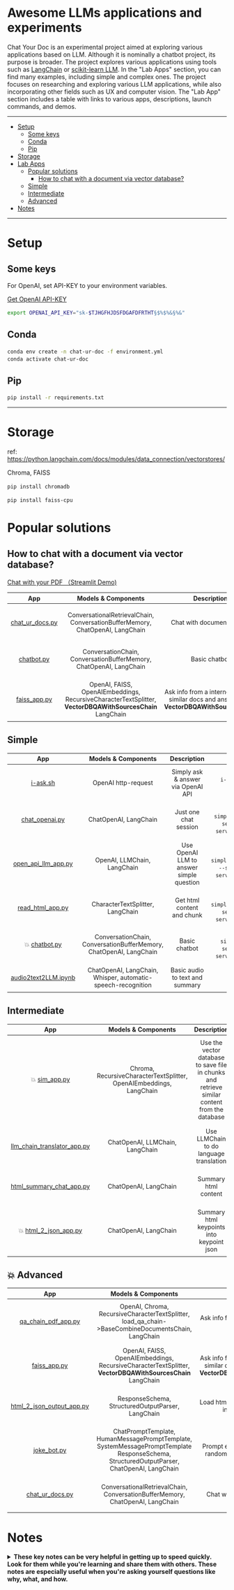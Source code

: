 Awesome LLMs applications and experiments
=============

Chat Your Doc is an experimental project aimed at exploring various applications based on LLM. Although it is nominally a chatbot project, its purpose is broader. The project explores various applications using tools such as [LangChain](https://www.langchain.com/) or [scikit-learn LLM](https://github.com/iryna-kondr/scikit-llm). In the "Lab Apps" section, you can find many examples, including simple and complex ones. The project focuses on researching and exploring various LLM applications, while also incorporating other fields such as UX and computer vision. The "Lab App" section includes a table with links to various apps, descriptions, launch commands, and demos.

----

- [Setup](#setup)
    - [Some keys](#some-keys)
    - [Conda](#conda)
    - [Pip](#pip)  
- [Storage](#storage) 
- [Lab Apps](#lab-apps)
  - [Popular solutions](#popular-solutions)
    - [How to chat with a document via vector database?](#how-to-chat-with-a-document-via-vector-database)
  - [Simple](#simple)
  - [Intermediate](#intermediate)
  - [Advanced](#advanced)
- [Notes](#notes)

----
# Setup

## Some keys

For OpenAI, set API-KEY to your environment variables.

[Get OpenAI API-KEY](https://platform.openai.com/account/api-keys)

```bash
export OPENAI_API_KEY="sk-$TJHGFHJDSFDGAFDFRTHT§$%$%&§%&"
```

## Conda

```bash
conda env create -n chat-ur-doc -f environment.yml
conda activate chat-ur-doc
```

## Pip

```bash
pip install -r requirements.txt
``` 
----

# Storage


ref: https://python.langchain.com/docs/modules/data_connection/vectorstores/

Chroma, FAISS

`pip install chromadb`

`pip install faiss-cpu`

# Popular solutions 

## How to chat with a document via vector database?

[Chat with your PDF （Streamlit Demo)](https://teetracker.medium.com/chat-with-your-pdf-streamlit-demo-eb2a3a2882a3)

| App |  Models & Components|Description | Launch | Demo |
| --- | --- |--- | --- | --- |
|  [chat_ur_docs.py](advanced/chat_ur_docs.py)  | ConversationalRetrievalChain, ConversationBufferMemory, ChatOpenAI, LangChain | Chat with documents freely | `streamlit run advanced/chat_ur_docs.py --server.port 8004 --server.enableCORS false` | | 
|  [chatbot.py](simple/chatbot.py)  | ConversationChain, ConversationBufferMemory, ChatOpenAI, LangChain | Basic chatbot | `streamlit run simple/chatbot.py --server.port 8003 --server.enableCORS false` | ![](assets/screens/chatbot.gif) ![](assets/guide/chatbot.png)| 
|  [faiss_app.py](advanced/faiss_app.py)  |OpenAI, FAISS, OpenAIEmbeddings, RecursiveCharacterTextSplitter,  **VectorDBQAWithSourcesChain** LangChain | Ask info from a internet file, find similar docs and answer with  **VectorDBQAWithSourcesChain** | `streamlit run advanced/faiss_app.py --server.port 8005 --server.enableCORS false` | ![](assets/screens/faiss_app.gif)  ![](assets/guide/faiss_app.png) | 

## Simple

| App | Models & Components|Description | Launch | Demo |
| --- | --- |--- | --- | --- |
| [i-ask.sh](simple/i-ask.sh)  |OpenAI http-request| Simply ask & answer via OpenAI API | `i-ask.sh "Who is Joe Biden?"` | ![](assets/screens/i-ask.gif) | 
| [chat_openai.py](simple/chat_openai.py)  |ChatOpenAI, LangChain | Just one chat session  | `streamlit run simple/chat_openai.py --server.port 8000 --server.enableCORS false` | ![](assets/screens/chat_openai.gif) | 
| [open_api_llm_app.py](simple/open_api_llm_app.py)  |OpenAI, LLMChain, LangChain| Use OpenAI LLM to answer simple question | `streamlit run simple/open_api_llm_app.py --server.port 8001 --server.enableCORS false` | ![](assets/screens/open_api_llm_app.gif) | 
| [read_html_app.py](simple/read_html_app.py)  | CharacterTextSplitter, LangChain | Get html content and chunk| `streamlit run simple/read_html_app.py --server.port 8002 --server.enableCORS false` | ![](assets/screens/read_html_app.gif) | 
| 💥 [chatbot.py](simple/chatbot.py)  | ConversationChain, ConversationBufferMemory, ChatOpenAI, LangChain | Basic chatbot | `streamlit run simple/chatbot.py --server.port 8003 --server.enableCORS false` | ![](assets/screens/chatbot.gif) ![](assets/guide/chatbot.png)| 
| [audio2text2LLM.ipynb](notebooks/audio2text2LLM.ipynb)  | ChatOpenAI, LangChain, Whisper,  automatic-speech-recognition | Basic audio to text and summary | a notebook| ![](assets/guide/audio2text2LLM.png)| 

## Intermediate

| App | Models & Components|Description | Launch | Demo |
| --- | --- |--- | --- | --- |
| 💥 [sim_app.py](intermediate/sim_app.py)  | Chroma,  RecursiveCharacterTextSplitter, OpenAIEmbeddings, LangChain | Use the vector database to save file in chunks and retrieve similar content from the database | `streamlit run intermediate/sim_app.py --server.port 8002 --server.enableCORS false` | ![](assets/screens/sim_app.gif) | 
| [llm_chain_translator_app.py](intermediate/llm_chain_translator_app.py)  | ChatOpenAI, LLMChain, LangChain | Use LLMChain to do language translation | `streamlit run intermediate/llm_chain_translator_app.py --server.port 8003 --server.enableCORS false` | ![](assets/screens/llm_chain_translator_app.gif)  ![](assets/guide/llm_chain_translator_app.png) | 
| [html_summary_chat_app.py](intermediate/html_summary_chat_app.py)  | ChatOpenAI, LangChain | Summary html content | `streamlit run intermediate/html_summary_chat_app.py --server.port 8004 --server.enableCORS false` | ![](assets/screens/html_summary_chat_app.gif) | 
| 💥 [html_2_json_app.py](intermediate/html_2_json_app.py)  | ChatOpenAI, LangChain | Summary html keypoints into keypoint json | `streamlit run intermediate/html_2_json_app.py --server.port 8005 --server.enableCORS false` | ![](assets/screens/html_2_json_app.png) | 

## 💥 Advanced

| App |  Models & Components|Description | Launch | Demo |
| --- | --- |--- | --- | --- |
|  [qa_chain_pdf_app.py](advanced/qa_chain_pdf_app.py)  |OpenAI, Chroma, RecursiveCharacterTextSplitter, load_qa_chain->BaseCombineDocumentsChain, LangChain| Ask info from PDF file, chat with it | `streamlit run advanced/qa_chain_pdf_app.py --server.port 8004 --server.enableCORS false` | ![](assets/screens/qa_chain_pdf_app.gif)  ![](assets/guide/qa_chain_pdf_app.png) | 
|  [faiss_app.py](advanced/faiss_app.py)  |OpenAI, FAISS, OpenAIEmbeddings, RecursiveCharacterTextSplitter,  **VectorDBQAWithSourcesChain** LangChain | Ask info from a internet file, find similar docs and answer with  **VectorDBQAWithSourcesChain** | `streamlit run advanced/faiss_app.py --server.port 8005 --server.enableCORS false` | ![](assets/screens/faiss_app.gif)  ![](assets/guide/faiss_app.png) | 
|  [html_2_json_output_app.py](advanced/html_2_json_output_app.py)  | ResponseSchema, StructuredOutputParser, LangChain | Load html content and summary into json objects | `streamlit run advanced/html_2_json_output_app.py --server.port 8006 --server.enableCORS false` | ![](assets/screens/html_2_json_output_app.png)  ![](assets/guide/html_2_json_output_app.png) | 
|  [joke_bot.py](advanced/joke_bot.py)  | ChatPromptTemplate, HumanMessagePromptTemplate, SystemMessagePromptTemplate ResponseSchema, StructuredOutputParser, ChatOpenAI, LangChain | Prompt engineering to get one random joke or rate one joke | `python advanced/joke_bot.py --rate "Why couldn't the bicycle stand up by itself? It was two tired."` or `python advanced/joke_bot.py --tell --num 4` | ![](assets/screens/joke_bot.gif) ![](assets/guide/joke_bot.png) | 
|  [chat_ur_docs.py](advanced/chat_ur_docs.py)  | ConversationalRetrievalChain, ConversationBufferMemory, ChatOpenAI, LangChain | Chat with documents freely | `streamlit run advanced/chat_ur_docs.py --server.port 8004 --server.enableCORS false` | | 


# Notes 

<details>
<summary><span style="font-weight: bold;">These key notes can be very helpful in getting up to speed quickly. Look for them while you're learning and share them with others. These notes are especially useful when you're asking yourself questions like why, what, and how.
</span></summary>
<style>
  table {
    width: 100%;
    border-collapse: collapse;
  }
  td {
    padding: 8px;
    text-align: center;
  }
  img {
    width: 100%;
    height: auto;
  }
  @media screen and (max-width: 600px) {
    table, td, tr {
      display: block;
    }
    td {
      text-align: center;
      border-bottom: none;
    }
  }
</style>

<table>
  <tr>
    <td><img src="assets/notes/openai_moderation.png"></td>
    <td><img src="assets/notes/chain-of-thought-reasoning.png"></td>
    <td><img src="assets/notes/why_langchain_prompt_template.png"></td>
  </tr>
  <tr>
    <td><img src="assets/notes/memory.png"></td>
    <td><img src="assets/notes/memory_type_1.png"></td>
    <td><img src="assets/notes/memory_type_2.png"></td>
  </tr>
  <tr>
    <td><img src="assets/notes/seq_chain_1.png"></td>
    <td><img src="assets/notes/seq_chain_2.png"></td>
    <td><img src="assets/notes/seq_chain_3.png"></td>
    <td><img src="assets/notes/seq_chain_4.png"></td>
  </tr>
  <tr>
    <td><img src="assets/notes/llms_on_doc.png"></td>
    <td><img src="assets/notes/embeddings.png"></td>
    <td><img src="assets/notes/vec_db_1.png"></td>
    <td><img src="assets/notes/vec_db_2.png"></td>
  </tr>
  <tr>
    <td><img src="assets/notes/stuff_method.png"></td>
    <td><img src="assets/notes/map_reduce_refine_map_rerank.png"></td> 
  </tr>
</table>
</details>